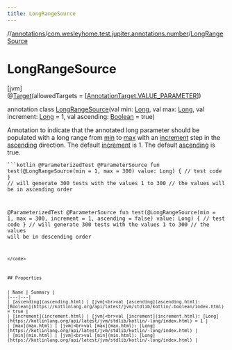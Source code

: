 ```yaml
---
title: LongRangeSource
---
```

//[annotations](../../../index.html)/[com.wesleyhome.test.jupiter.annotations.number](../index.html)/[LongRangeSource](index.html)



# LongRangeSource



[jvm]\
@[Target](https://kotlinlang.org/api/latest/jvm/stdlib/kotlin.annotation/-target/index.html)(allowedTargets = [[AnnotationTarget.VALUE_PARAMETER](https://kotlinlang.org/api/latest/jvm/stdlib/kotlin.annotation/-annotation-target/-v-a-l-u-e_-p-a-r-a-m-e-t-e-r/index.html)])



annotation class [LongRangeSource](index.html)(val min: [Long](https://kotlinlang.org/api/latest/jvm/stdlib/kotlin/-long/index.html), val max: [Long](https://kotlinlang.org/api/latest/jvm/stdlib/kotlin/-long/index.html), val increment: [Long](https://kotlinlang.org/api/latest/jvm/stdlib/kotlin/-long/index.html) = 1, val ascending: [Boolean](https://kotlinlang.org/api/latest/jvm/stdlib/kotlin/-boolean/index.html) = true)

Annotation to indicate that the annotated long parameter should be populated with a long range from [min](min.html) to [max](max.html) with an [increment](increment.html) step in the [ascending](ascending.html) direction. The default [increment](increment.html) is 1. The default [ascending](ascending.html) is true.

<code>```kotlin
@ParameterizedTest
@ParameterSource
fun test(@LongRangeSource(min = 1, max = 300) value: Long) {
// test code
}
// will generate 300 tests with the values 1 to 300
// the values will be in ascending order

@ParameterizedTest
@ParameterSource
fun test(@LongRangeSource(min = 1, max = 300, increment = 1, ascending = false) value: Long) {
// test code
}
// will generate 300 tests with the values 1 to 300
// the values will be in descending order
```
</code>



## Properties


| Name | Summary |
|---|---|
| [ascending](ascending.html) | [jvm]<br>val [ascending](ascending.html): [Boolean](https://kotlinlang.org/api/latest/jvm/stdlib/kotlin/-boolean/index.html) = true |
| [increment](increment.html) | [jvm]<br>val [increment](increment.html): [Long](https://kotlinlang.org/api/latest/jvm/stdlib/kotlin/-long/index.html) = 1 |
| [max](max.html) | [jvm]<br>val [max](max.html): [Long](https://kotlinlang.org/api/latest/jvm/stdlib/kotlin/-long/index.html) |
| [min](min.html) | [jvm]<br>val [min](min.html): [Long](https://kotlinlang.org/api/latest/jvm/stdlib/kotlin/-long/index.html) |

